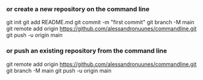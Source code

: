 ### or create a new repository on the command line
git init
git add README.md
git commit -m "first commit"
git branch -M main
git remote add origin https://github.com/alessandronuunes/commandline.git
git push -u origin main

### or push an existing repository from the command line
git remote add origin https://github.com/alessandronuunes/commandline.git
git branch -M main
git push -u origin main